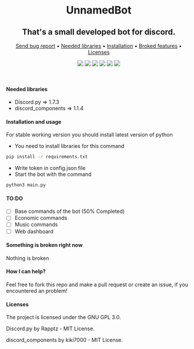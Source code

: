<p align="center">
  <h1 align="center">UnnamedBot</h1>
</p>
<p align="center">
  <h2 align="center">That's a small developed bot for discord.</h2>
</p>
<p align="center">
  <a href="https://github.com/OctoBanon-Main/Unnamed-bot/issues">Send bug report</a>
  •
  <a href="https://github.com/OctoBanon-Main/Unnamed-bot#needed-libraries">Needed libraries</a>
  •
  <a href="https://github.com/OctoBanon-Main/Unnamed-bot#installation-and-usage">Installation</a>
  •
  <a href="https://github.com/OctoBanon-Main/Unnamed-bot#something-is-broken-right-now">Broked features</a>
  •
  <a href="https://github.com/OctoBanon-Main/Unnamed-bot#licenses">Licenses</a>
</p>

<p align="center">
  <img src="https://img.shields.io/github/contributors/OctoBanon-Main/UnnamedBot?style=for-the-badge"/>
  <img src="https://img.shields.io/github/forks/OctoBanon-Main/UnnamedBot?style=for-the-badge"/>
  <img src="https://img.shields.io/github/stars/OctoBanon-Main/UnnamedBot?style=for-the-badge"/>
  <img src="https://img.shields.io/github/issues/OctoBanon-Main/UnnamedBot?style=for-the-badge"/>
  <img src="https://img.shields.io/github/downloads/OctoBanon-Main/UnnamedBot/total?style=for-the-badge"/>
  <img src="https://img.shields.io/github/license/OctoBanon-Main/UnnamedBot?style=for-the-badge"/>
</p>
<br />

#### Needed libraries
- Discord.py => 1.7.3
- discord_components => 1.1.4

#### Installation and usage
For stable working version you should install latest version of python

- You need to install libraries for this command
```sh
pip install -r requirements.txt
```
- Write token in config.json file
- Start the bot with the command
```sh
python3 main.py
```

#### TO:DO
- [ ] Base commands of the bot (50% Completed)
- [ ] Economic commands
- [ ] Music commands
- [ ] Web dashboard 

#### Something is broken right now
Nothing is broken

#### How I can help?
Feel free to fork this repo and make a pull request or create an issue, if you encountered an problem!

#### Licenses
The project is licensed under the GNU GPL 3.0.

Discord.py by Rapptz - MIT License.

discord_components by kiki7000 - MIT License.
